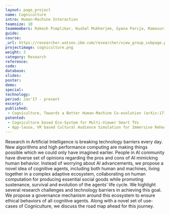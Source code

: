 ```yaml
---
layout: page_project
name: Cogniculture
intro: Human-Machine Interaction
teamsize: 10
teammembers: Rakesh Pimplikar, Kushal Mukherjee, Gyana Parija, Ramasuri Naraynam, Rohith Vallam, Harith Vishvakarma, Ritwik Chaudhuri, Joydeep Mondal, Manish Kataria
guide:
course:
_url: https://researcher.watson.ibm.com/researcher/view_group_subpage.php?id=7807
projectimage: cogniculture.png
weight: 3
category: Research
reference:
code:
database: 
slides: 
poster: 
demo: 
special: 
technology: 
period: Jan'17 - present
excerpt:
published: 
 - Cogniculture, Towards a Better Human-Machine Co-evolution (arXiv:1712.03724) 
patented: 
 - Cogniculture based Eco-System for Multi-Viewer Smart TVs
 - App-lause, VR based Cultural Audience Simulation for Immersive Rehearsals
---
```

Research in Artificial Intelligence is breaking technology barriers every day. New algorithms and high performance computing are making things possible which we could only have imagined earlier. People in AI community have diverse set of opinions regarding the pros and cons of AI mimicking human behavior. Instead of worrying about AI advancements, we propose a novel idea of cognitive agents, including both human and machines, living together in a complex adaptive ecosystem, collaborating on human computation for producing essential social goods while promoting sustenance, survival and evolution of the agents’ life cycle. We highlight several research challenges and technology barriers in achieving this goal. We propose a governance mechanism around this ecosystem to ensure ethical behaviors of all cognitive agents. Along with a novel set of use-cases of Cogniculture, we discuss the road map ahead for this journey.